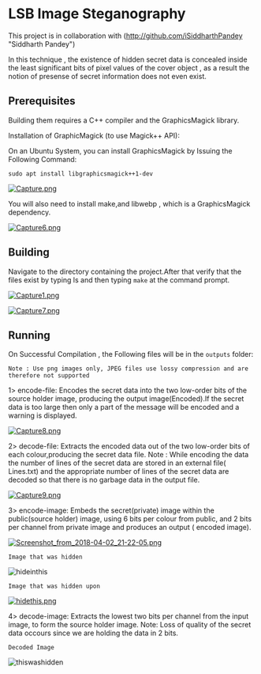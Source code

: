 # LSB Image Steganography

This project is in collaboration with (http://github.com/iSiddharthPandey "Siddharth Pandey")

In this technique , the existence of hidden secret data is concealed inside the least significant bits of pixel values of the cover object , as a result the notion of presense of secret information does not even exist.

## Prerequisites

Building them requires a C++ compiler and the GraphicsMagick library.

Installation of GraphicMagick (to use Magick++ API):

On an Ubuntu System, you can install GraphicsMagick by Issuing the Following Command:

`sudo apt install libgraphicsmagick++1-dev`

[![Capture.png](https://s9.postimg.org/idbia42b3/Capture.png)](https://postimg.org/image/595xxfa97/)

You will also need to install make,and libwebp , which is a GraphicsMagick dependency.

[![Capture6.png](https://s9.postimg.org/p3rzjk4wf/Capture6.png)](https://postimg.org/image/wjr95csln/)

## Building

Navigate to the directory containing the project.After that verify that the files exist by typing ls and then typing `make` at the command prompt.

[![Capture1.png](https://s9.postimg.org/denzvl67z/Capture1.png)](https://postimg.org/image/hb1brkr7f/)

[![Capture7.png](https://s9.postimg.org/6bg4fylcv/Capture7.png)](https://postimg.org/image/95j9teniz/)


## Running 

On Successful Compilation , the Following files will be in the `outputs` folder:

`Note : Use png images only, JPEG files use lossy compression and are therefore not supported`

1> encode-file: 
Encodes the secret data into the two low-order bits of the source holder image, producing the output image(Encoded).If  the secret data is too large then only a part of the message will be encoded and a warning is displayed.

[![Capture8.png](https://s9.postimg.org/hf4bz714v/Capture8.png)](https://postimg.org/image/vybh0lu9n/)


2> decode-file: 
Extracts the encoded data out of the two low-order bits of each colour,producing the secret data file. 
Note : While encoding the data the number of lines of the secret data are stored  in an external file( Lines.txt) and the appropriate number of lines of the secret data are decoded so that there is no garbage data in the output file.
 
 [![Capture9.png](https://s9.postimg.org/rcfcs910v/Capture9.png)](https://postimg.org/image/9z52de5pn/)


3> encode-image:
Embeds the secret(private)  image within the public(source holder) image, using 6 bits per colour from public, and 2 bits per channel from private image and produces an output ( encoded image).

[![Screenshot_from_2018-04-02_21-22-05.png](https://s9.postimg.org/mt7pkuqn3/Screenshot_from_2018-04-02_21-22-05.png)](https://postimg.org/image/c6dwffihn/)

`Image that was hidden` 

![hideinthis](https://user-images.githubusercontent.com/21967563/38193537-2cd74808-3690-11e8-832d-8a16c8326f9e.png)


`Image that was hidden upon`


[![hidethis.png](https://s9.postimg.org/eay9gicen/hidethis.png)](https://postimg.org/image/yibp8t9vv/)



4> decode-image:
Extracts the lowest two bits per channel from the input image, to form the source holder image.
Note: Loss of quality of the secret data occours since we are holding the data in 2 bits.

`Decoded Image`

![thiswashidden](https://user-images.githubusercontent.com/21967563/38193591-6429efb8-3690-11e8-86ee-87e9740d51c8.png)






